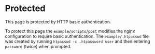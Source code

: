 # Protected

This page is protected by HTTP basic authentication.

To protect this page the `example/scripts/post` modifies the nginx configuration to require basic authentication.
The `example/.htpasswd` file was created by running `htpasswd -c .htpassword user` and then entering `password` (twice) when prompted.
